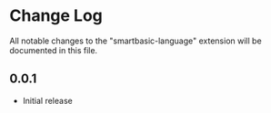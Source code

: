# Change Log
All notable changes to the "smartbasic-language" extension will be documented in this file.

## 0.0.1
- Initial release

